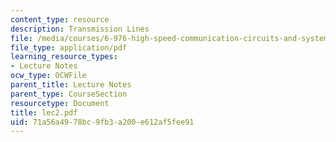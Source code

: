 ```yaml
---
content_type: resource
description: Transmission Lines
file: /media/courses/6-976-high-speed-communication-circuits-and-systems-spring-2003/71a56a4978bc9fb3a200e612af5fee91_lec2.pdf
file_type: application/pdf
learning_resource_types:
- Lecture Notes
ocw_type: OCWFile
parent_title: Lecture Notes
parent_type: CourseSection
resourcetype: Document
title: lec2.pdf
uid: 71a56a49-78bc-9fb3-a200-e612af5fee91
---
```

